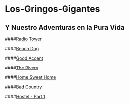 Los-Gringos-Gigantes
====================

Y Nuestro Adventuras en la Pura Vida
------------------------------------

####[Radio Tower]()

####[Beach Dog]()

####[Good Accent]()

####[The Rivers]()

####[Home Sweet Home]()

####[Bad Country](https://github.com/bbthorson/Los-Gringos-Gigantes/blob/master/Bad%20Country.md)

####[Hostel - Part 1]()
